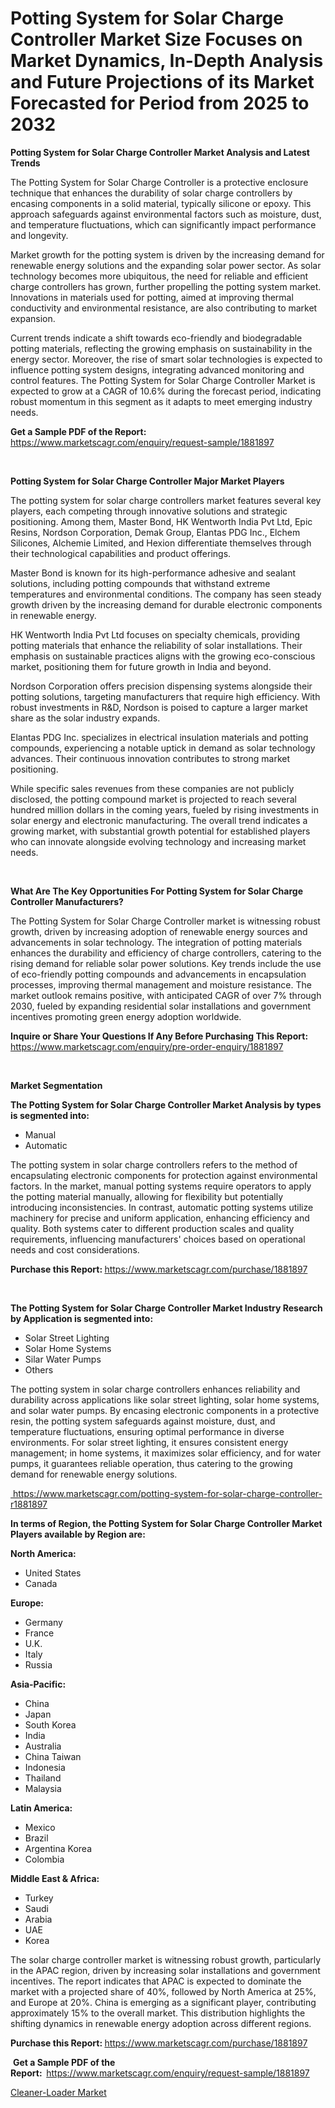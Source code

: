 <p><h1>Potting System for Solar Charge Controller Market Size Focuses on Market Dynamics, In-Depth Analysis and Future Projections of its Market Forecasted for Period from 2025 to 2032</h1></p><p><strong>Potting System for Solar Charge Controller Market Analysis and Latest Trends</strong></p>
<p><p>The Potting System for Solar Charge Controller is a protective enclosure technique that enhances the durability of solar charge controllers by encasing components in a solid material, typically silicone or epoxy. This approach safeguards against environmental factors such as moisture, dust, and temperature fluctuations, which can significantly impact performance and longevity. </p><p>Market growth for the potting system is driven by the increasing demand for renewable energy solutions and the expanding solar power sector. As solar technology becomes more ubiquitous, the need for reliable and efficient charge controllers has grown, further propelling the potting system market. Innovations in materials used for potting, aimed at improving thermal conductivity and environmental resistance, are also contributing to market expansion.</p><p>Current trends indicate a shift towards eco-friendly and biodegradable potting materials, reflecting the growing emphasis on sustainability in the energy sector. Moreover, the rise of smart solar technologies is expected to influence potting system designs, integrating advanced monitoring and control features. The Potting System for Solar Charge Controller Market is expected to grow at a CAGR of 10.6% during the forecast period, indicating robust momentum in this segment as it adapts to meet emerging industry needs.</p></p>
<p><strong>Get a Sample PDF of the Report:&nbsp;</strong> <a href="https://www.marketscagr.com/enquiry/request-sample/1881897?utm_campaign=3367&utm_medium=2&utm_source=Github&utm_content=ia&utm_term=30032025&utm_id=potting-system-for-solar-charge-controller">https://www.marketscagr.com/enquiry/request-sample/1881897</a></p>
<p>&nbsp;</p>
<p><strong>Potting System for Solar Charge Controller Major Market Players</strong></p>
<p><p>The potting system for solar charge controllers market features several key players, each competing through innovative solutions and strategic positioning. Among them, Master Bond, HK Wentworth India Pvt Ltd, Epic Resins, Nordson Corporation, Demak Group, Elantas PDG Inc., Elchem Silicones, Alchemie Limited, and Hexion differentiate themselves through their technological capabilities and product offerings.</p><p>Master Bond is known for its high-performance adhesive and sealant solutions, including potting compounds that withstand extreme temperatures and environmental conditions. The company has seen steady growth driven by the increasing demand for durable electronic components in renewable energy.</p><p>HK Wentworth India Pvt Ltd focuses on specialty chemicals, providing potting materials that enhance the reliability of solar installations. Their emphasis on sustainable practices aligns with the growing eco-conscious market, positioning them for future growth in India and beyond.</p><p>Nordson Corporation offers precision dispensing systems alongside their potting solutions, targeting manufacturers that require high efficiency. With robust investments in R&D, Nordson is poised to capture a larger market share as the solar industry expands.</p><p>Elantas PDG Inc. specializes in electrical insulation materials and potting compounds, experiencing a notable uptick in demand as solar technology advances. Their continuous innovation contributes to strong market positioning.</p><p>While specific sales revenues from these companies are not publicly disclosed, the potting compound market is projected to reach several hundred million dollars in the coming years, fueled by rising investments in solar energy and electronic manufacturing. The overall trend indicates a growing market, with substantial growth potential for established players who can innovate alongside evolving technology and increasing market needs.</p></p>
<p>&nbsp;</p>
<p><strong>What Are The Key Opportunities For Potting System for Solar Charge Controller Manufacturers?</strong></p>
<p><p>The Potting System for Solar Charge Controller market is witnessing robust growth, driven by increasing adoption of renewable energy sources and advancements in solar technology. The integration of potting materials enhances the durability and efficiency of charge controllers, catering to the rising demand for reliable solar power solutions. Key trends include the use of eco-friendly potting compounds and advancements in encapsulation processes, improving thermal management and moisture resistance. The market outlook remains positive, with anticipated CAGR of over 7% through 2030, fueled by expanding residential solar installations and government incentives promoting green energy adoption worldwide.</p></p>
<p><strong>Inquire or Share Your Questions If Any Before Purchasing This Report:</strong> <a href="https://www.marketscagr.com/enquiry/pre-order-enquiry/1881897?utm_campaign=3367&utm_medium=2&utm_source=Github&utm_content=ia&utm_term=30032025&utm_id=potting-system-for-solar-charge-controller">https://www.marketscagr.com/enquiry/pre-order-enquiry/1881897</a></p>
<p>&nbsp;</p>
<p><strong>Market Segmentation</strong></p>
<p><strong>The Potting System for Solar Charge Controller Market Analysis by types is segmented into:</strong></p>
<p><ul><li>Manual</li><li>Automatic</li></ul></p>
<p><p>The potting system in solar charge controllers refers to the method of encapsulating electronic components for protection against environmental factors. In the market, manual potting systems require operators to apply the potting material manually, allowing for flexibility but potentially introducing inconsistencies. In contrast, automatic potting systems utilize machinery for precise and uniform application, enhancing efficiency and quality. Both systems cater to different production scales and quality requirements, influencing manufacturers' choices based on operational needs and cost considerations.</p></p>
<p><strong>Purchase this Report:&nbsp;</strong><a href="https://www.marketscagr.com/purchase/1881897?utm_campaign=3367&utm_medium=2&utm_source=Github&utm_content=ia&utm_term=30032025&utm_id=potting-system-for-solar-charge-controller">https://www.marketscagr.com/purchase/1881897</a></p>
<p>&nbsp;</p>
<p><strong>The Potting System for Solar Charge Controller Market Industry Research by Application is segmented into:</strong></p>
<p><ul><li>Solar Street Lighting</li><li>Solar Home Systems</li><li>Silar Water Pumps</li><li>Others</li></ul></p>
<p><p>The potting system in solar charge controllers enhances reliability and durability across applications like solar street lighting, solar home systems, and solar water pumps. By encasing electronic components in a protective resin, the potting system safeguards against moisture, dust, and temperature fluctuations, ensuring optimal performance in diverse environments. For solar street lighting, it ensures consistent energy management; in home systems, it maximizes solar efficiency, and for water pumps, it guarantees reliable operation, thus catering to the growing demand for renewable energy solutions.</p></p>
<p><a href="https://www.marketscagr.com/potting-system-for-solar-charge-controller-r1881897?utm_campaign=3367&utm_medium=2&utm_source=Github&utm_content=ia&utm_term=30032025&utm_id=potting-system-for-solar-charge-controller">&nbsp;https://www.marketscagr.com/potting-system-for-solar-charge-controller-r1881897</a></p>
<p><strong>In terms of Region, the Potting System for Solar Charge Controller Market Players available by Region are:</strong></p>
<p>
    <p> <strong> North America: </strong>
        <ul>
            <li>United States</li>
            <li>Canada</li>
        </ul>
        </p> 
    <p> <strong> Europe: </strong>
        <ul>
            <li>Germany</li>
            <li>France</li>
            <li>U.K.</li>
            <li>Italy</li>
            <li>Russia</li>
        </ul>
        </p> 
    <p> <strong> Asia-Pacific: </strong>
        <ul>
            <li>China</li>
            <li>Japan</li>
            <li>South Korea</li>
            <li>India</li>
            <li>Australia</li>
            <li>China Taiwan</li>
            <li>Indonesia</li>
            <li>Thailand</li>
            <li>Malaysia</li>
        </ul>
        </p> 
    <p> <strong> Latin America: </strong>
        <ul>
            <li>Mexico</li>
            <li>Brazil</li>
            <li>Argentina Korea</li>
            <li>Colombia</li>
        </ul>
        </p> 
    <p> <strong> Middle East & Africa: </strong>
        <ul>
            <li>Turkey</li>
            <li>Saudi</li>
            <li>Arabia</li>
            <li>UAE</li>
            <li>Korea</li>
        </ul>
    </p>
    </p>
<p><p>The solar charge controller market is witnessing robust growth, particularly in the APAC region, driven by increasing solar installations and government incentives. The report indicates that APAC is expected to dominate the market with a projected share of 40%, followed by North America at 25%, and Europe at 20%. China is emerging as a significant player, contributing approximately 15% to the overall market. This distribution highlights the shifting dynamics in renewable energy adoption across different regions.</p></p>
<p><strong>Purchase this Report: </strong><a href="https://www.marketscagr.com/purchase/1881897?utm_campaign=3367&utm_medium=2&utm_source=Github&utm_content=ia&utm_term=30032025&utm_id=potting-system-for-solar-charge-controller">https://www.marketscagr.com/purchase/1881897</a></p>
<p>&nbsp;<strong>Get a Sample PDF of the Report:&nbsp;&nbsp;</strong><a href="https://www.marketscagr.com/enquiry/request-sample/1881897?utm_campaign=3367&utm_medium=2&utm_source=Github&utm_content=ia&utm_term=30032025&utm_id=potting-system-for-solar-charge-controller">https://www.marketscagr.com/enquiry/request-sample/1881897</a></p>
<p><strong></strong></p>
<p><p><a href="https://github.com/merkinedry7b/Market-Research-Report-List-1/blob/main/cleaner-loader-market.md?utm_campaign=3367&utm_medium=2&utm_source=Github&utm_content=ia&utm_term=30032025&utm_id=potting-system-for-solar-charge-controller">Cleaner-Loader Market</a></p></p>